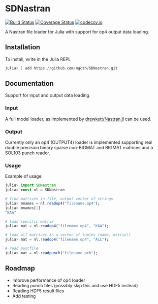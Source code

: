 # SDNastran

[![Build Status](https://travis-ci.org/mgcth/SDNastran.jl.svg?branch=master)](https://travis-ci.org/mgcth/SDNastran.jl)
[![Coverage Status](https://coveralls.io/repos/mgcth/SDNastran.jl/badge.svg?branch=master&service=github)](https://coveralls.io/github/mgcth/SDNastran.jl?branch=master)
[![codecov.io](http://codecov.io/github/mgcth/SDNastran.jl/coverage.svg?branch=master)](http://codecov.io/github/mgcth/SDNastran.jl?branch=master)

A Nastran file loader for Julia with support for op4 output data loading.

## Installation
To install, write in the Julia REPL

```julia
julia> ] add https://github.com/mgcth/SDNastran.git
```

## Documentation
Support for input and output data loading.

### Input
A full model loader, as implemented by [drewkett/Nastran.jl](https://github.com/drewkett/Nastran.jl]) can be used.

### Output
Currently only an op4 (OUTPUT4) loader is implemented supporting real double precision binary sparse non-BIGMAT and BIGMAT matrices and a SOL103 punch reader.

### Usage
Example of usage

```julia
julia> import SDNastran
julia> const nl = SDNastran

# find matrices in file, output vector of strings
julia> mnames = nl.readop4("filename.op4");
julia> mnames[1]
"KAA"

# load specific matrix
julia> mat = nl.readop4("filename.op4", "KAA");

# load all matrices in a vector of tuples (name, matrix))
julia> mat = nl.readop4("filename.op4", "ALL");

# read puncfile
julia> mat = nl.readpunch("filename.pch");
```

## Roadmap
- Improve performance of op4 loader
- Reading punch files (possibly skip this and use HDF5 instead)
- Reading HDF5 result files
- Add testing
